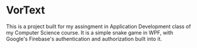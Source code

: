 # VorText
This is a project built for my assingment in Application Development class of my Computer Science course. It is a simple snake game in WPF, with Google's Firebase's authentication and authorization built into it.
